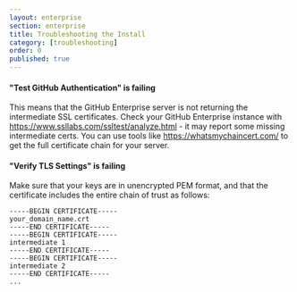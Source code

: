 ```yaml
---
layout: enterprise
section: enterprise
title: Troubleshooting the Install
category: [troubleshooting]
order: 0
published: true
---
```



#### "Test GitHub Authentication" is failing

This means that the GitHub Enterprise server is not returning the intermediate SSL certificates. Check your GitHub Enterprise instance with <https://www.ssllabs.com/ssltest/analyze.html> - it may report some missing intermediate certs. You can use tools like <https://whatsmychaincert.com/> to get the full certificate chain for your server.


#### "Verify TLS Settings" is failing

Make sure that your keys are in unencrypted PEM format, and that the certificate includes the entire chain of trust as follows:

```
-----BEGIN CERTIFICATE-----
your_domain_name.crt
-----END CERTIFICATE-----
-----BEGIN CERTIFICATE-----
intermediate 1
-----END CERTIFICATE-----
-----BEGIN CERTIFICATE-----
intermediate 2
-----END CERTIFICATE-----
...
```
